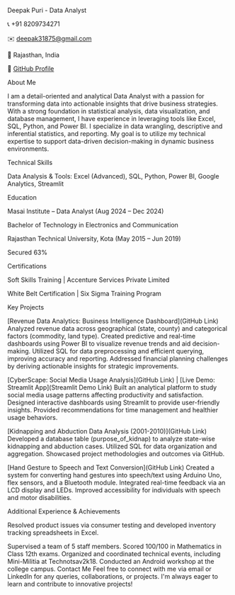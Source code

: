 Deepak Puri - Data Analyst

📞 +91 8209734271

✉️ deepak31875@gmail.com

📍 Rajasthan, India

🔗 [GitHub Profile]((https://github.com/DEEPAK31875))


About Me

I am a detail-oriented and analytical Data Analyst with a passion for transforming data into actionable insights that drive business strategies. With a strong foundation in statistical analysis, data visualization, and database management, I have experience in leveraging tools like Excel, SQL, Python, and Power BI. I specialize in data wrangling, descriptive and inferential statistics, and reporting. My goal is to utilize my technical expertise to support data-driven decision-making in dynamic business environments.


Technical Skills

Data Analysis & Tools: Excel (Advanced), SQL, Python, Power BI, Google Analytics, Streamlit
                                                                                           
Education

Masai Institute – Data Analyst (Aug 2024 – Dec 2024)

Bachelor of Technology in Electronics and Communication

Rajasthan Technical University, Kota (May 2015 – Jun 2019)

Secured 63%

Certifications

Soft Skills Training | Accenture Services Private Limited

White Belt Certification | Six Sigma Training Program

Key Projects

[Revenue Data Analytics: Business Intelligence Dashboard](GitHub Link)
Analyzed revenue data across geographical (state, county) and categorical factors (commodity, land type).
Created predictive and real-time dashboards using Power BI to visualize revenue trends and aid decision-making.
Utilized SQL for data preprocessing and efficient querying, improving accuracy and reporting.
Addressed financial planning challenges by deriving actionable insights for strategic improvements.


[CyberScape: Social Media Usage Analysis](GitHub Link) | [Live Demo: Streamlit App](Streamlit Demo Link)
Built an analytical platform to study social media usage patterns affecting productivity and satisfaction.
Designed interactive dashboards using Streamlit to provide user-friendly insights.
Provided recommendations for time management and healthier usage behaviors.

[Kidnapping and Abduction Data Analysis (2001-2010)](GitHub Link)
Developed a database table (purpose_of_kidnap) to analyze state-wise kidnapping and abduction cases.
Utilized SQL for data organization and aggregation.
Showcased project methodologies and outcomes via GitHub.

[Hand Gesture to Speech and Text Conversion](GitHub Link)
Created a system for converting hand gestures into speech/text using Arduino Uno, flex sensors, and a Bluetooth module.
Integrated real-time feedback via an LCD display and LEDs.
Improved accessibility for individuals with speech and motor disabilities.

Additional Experience & Achievements

Resolved product issues via consumer testing and developed inventory tracking spreadsheets in Excel.

Supervised a team of 5 staff members.
Scored 100/100 in Mathematics in Class 12th exams.
Organized and coordinated technical events, including Mini-Militia at Technotsav2k18.
Conducted an Android workshop at the college campus.
Contact Me
Feel free to connect with me via email or LinkedIn for any queries, collaborations, or projects. I'm always eager to learn and contribute to innovative projects!

